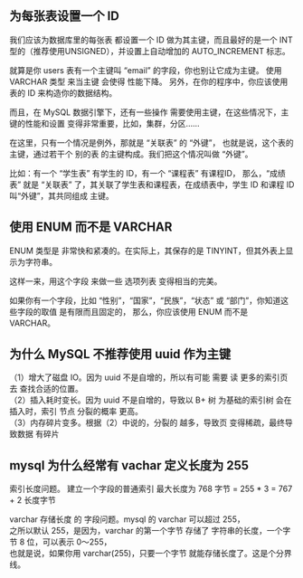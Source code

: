 
## 为每张表设置一个 ID  

我们应该为数据库里的每张表  都设置一个 ID 做为其主键，而且最好的是一个 INT 型的（推荐使用UNSIGNED），并设置上自动增加的 AUTO_INCREMENT 标志。 

就算是你 users 表有一个主键叫 “email” 的字段，你也别让它成为主键。
使用 VARCHAR 类型 来当主键 会使得 性能下降。
另外，在你的程序中，你应该使用 表的 ID 来构造你的数据结构。 


而且，在 MySQL 数据引擎下，还有一些操作 需要使用主键，在这些情况下，主键的性能和设置  变得非常重要，比如，集群，分区…… 

在这里，只有一个情况是例外，那就是 “关联表” 的 “外键”，
也就是说，这个表的主键，通过若干个 别的表 的主键构成。我们把这个情况叫做 “外键”。

比如：有一个 “学生表” 有学生的 ID，有一个 “课程表” 有课程ID，
那么，“成绩表” 就是 “关联表” 了，其关联了学生表和课程表，在成绩表中，学生 ID 和课程 ID 叫“外键”，其共同组成 主键。






## 使用 ENUM 而不是 VARCHAR  

ENUM 类型是 非常快和紧凑的。在实际上，其保存的是 TINYINT，但其外表上显示为字符串。

这样一来，用这个字段 来做一些 选项列表 变得相当的完美。 

如果你有一个字段，比如 “性别”，“国家”，“民族”，“状态” 或 “部门”，你知道这些字段的取值 是有限而且固定的，
那么，你应该使用 ENUM 而不是 VARCHAR。 










## 为什么 MySQL 不推荐使用 uuid 作为主键

（1）增大了磁盘 IO。因为 uuid 不是自增的，所以有可能 需要 读 更多的索引页 去 查找合适的位置。  
（2）插入耗时变长。因为 uuid 不是自增的，导致以 B+ 树 为基础的索引树 会在插入时，索引 节点 分裂的概率 更高。  
（3）内存碎片变多。根据（2）中说的，分裂的 越多，导致页 变得稀疏，最终导致数据 有碎片




## mysql 为什么经常有 vachar 定义长度为 255  

索引长度问题。  建立一个字段的普通索引 最大长度为 768 字节 = 255 * 3 = 767 + 2 长度字节  

varchar 存储长度 的 字段问题。mysql 的 varchar 可以超过 255，  
之所以默认 255，是因为，varchar 的第一个字节 存储了 字符串的长度，一个字节 8 位，可以表示 0～255，  
也就是说，如果你用 varchar(255)，只要一个字节 就能存储长度了。这是个分界线。  